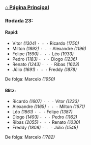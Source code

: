 ### [⌂ Página Principal](https://grupo-de-xadrez.github.io/)

### Rodada 23:

#### Rapid:

* Vitor *(1304)* `· - ·` Ricardo *(1750)*  
* Milton *(1892)* `· - ·` Alexandre *(1196)*  
* Felipe *(1590)* `· - ·` Léo *(1933)*  
* Pedro *(1183)* `· - ·` Diogo *(1236)*  
* Renato *(1243)* `· - ·` Ribas *(1623)*  
* Júlio *(1691)* `· - ·` Freddy *(1878)*  

De folga: Marcelo *(1950)*

#### Blitz:

* Ricardo *(1607)* `· - ·` Vitor *(1233)*  
* Alexandre *(1165)* `· - ·` Milton *(1671)*  
* Léo *(1861)* `· - ·` Felipe *(1387)*  
* Diogo *(1493)* `· - ·` Pedro *(1162)*  
* Ribas *(2055)* `· - ·` Renato *(1030)*  
* Freddy *(1808)* `· - ·` Júlio *(1548)*  

De folga: Marcelo *(1782)*

